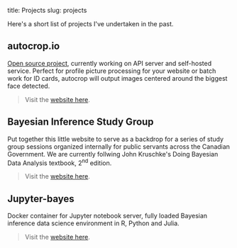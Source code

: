 title: Projects
slug: projects

Here's a short list of projects I've undertaken in the past.

## autocrop.io
[Open source project](https://github.com/leblancfg/autocrop), currently working on API server and self-hosted service. Perfect for profile picture processing for your website or batch work for ID cards, autocrop will output images centered around the biggest face detected.

>Visit the [website here](https://autocrop.io).

## Bayesian Inference Study Group
Put together this little website to serve as a backdrop for a series of study group sessions organized internally for public servants across the Canadian Government. We are currently follwing John Kruschke's Doing Bayesian Data Analysis textbook, 2<sup>nd</sup> edition.

>Visit the [website here](https://bayes.leblancfg.com).

## Jupyter-bayes
Docker container for Jupyter notebook server, fully loaded Bayesian inference data science environment in R, Python and Julia.

>Visit the [website here](https://leblancfg.com/jupyter-bayes/).

